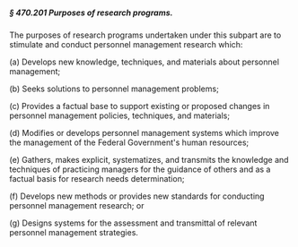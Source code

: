 ##### § 470.201 Purposes of research programs. #####

The purposes of research programs undertaken under this subpart are to stimulate and conduct personnel management research which:

(a) Develops new knowledge, techniques, and materials about personnel management;

(b) Seeks solutions to personnel management problems;

(c) Provides a factual base to support existing or proposed changes in personnel management policies, techniques, and materials;

(d) Modifies or develops personnel management systems which improve the management of the Federal Government's human resources;

(e) Gathers, makes explicit, systematizes, and transmits the knowledge and techniques of practicing managers for the guidance of others and as a factual basis for research needs determination;

(f) Develops new methods or provides new standards for conducting personnel management research; or

(g) Designs systems for the assessment and transmittal of relevant personnel management strategies.